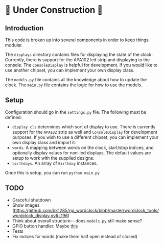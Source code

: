 # :construction: Under Construction :construction:

## Introduction
This code is broken up into several components in order to keep things modular.

The `displays` directory contains files for displaying the state of the clock. Currently, there is support for the APA102 led strip and displaying to the console. The `ConsoleDisplay` is helpful for development. If you would like to use another chipset, you can implement your own display class.

The `models.py` file contains all the knowledge about how to update the clock. The `main.py` file contains the logic for how to use the models.

## Setup
Configuration should go in the `settings.py` file. The following must be defined:

* `display_cls` determines which sort of display to use. There is currently support for the `APA102` strip as well and `ConsoleDisplay` for development purposes. If you wish to use a different chipset, you can implement your own display class and import it.
* `words`. A mapping between words on the clock, start/stop indices, and optionally display values for non-led displays. The default values are setup to work with the supplied designs.
* `birthdays`. An array of `Birthday` instances.

Once this is setup, you can run `python main.py`


## TODO
* Graceful shutdown
* Show images (https://github.com/bk1285/rpi_wordclock/blob/master/wordclock_tools/wordclock_display.py#L196)
* Think about overall structure-- does `models.py` still make sense?
* GPIO button handler. Maybe [this](https://github.com/gpiozero/gpiozero)
* Tests
* Fix indices for words (make them half open instead of closed)
